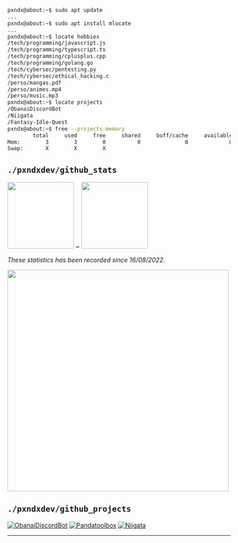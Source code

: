 ```bash
pxndx@about:~$ sudo apt update
...
pxndx@about:~$ sudo apt install mlocate
...
pxndx@about:~$ locate hobbies
/tech/programming/javascript.js
/tech/programming/typescript.ts
/tech/programming/cplusplus.cpp
/tech/programming/golang.go
/tech/cybersec/pentesting.py
/tech/cybersec/ethical_hacking.c
/perso/mangas.pdf
/perso/animes.mp4
/perso/music.mp3
pxndx@about:~$ locate projects
/ObanaiDiscordBot
/Niigata
/Fantasy-Idle-Quest
pxndx@about:~$ free --projects-memory
        total     used     free     shared     buff/cache     available
Mem:        3        3        0          0              0             0
Swap:       X        X        X
```

## `./pxndxdev/github_stats`


<img height="150px" src="https://github-readme-stats.vercel.app/api?username=PxndxDev&show_icons=true&include_all_commits=true&count_private=true&theme=midnight-purple"> ~ <img height="150px" src="https://github-readme-stats.vercel.app/api/top-langs/?username=PxndxDev&langs_count=10&layout=compact&theme=midnight-purple">

*These statistics has been recorded since 16/08/2022.*

<img width="500px" src="https://github-readme-stats.vercel.app/api/wakatime?username=pxndxdev&theme=midnight-purple">

## `./pxndxdev/github_projects`

[![ObanaiDiscordBot](https://github-readme-stats.vercel.app/api/pin/?username=PxndxDev&repo=ObanaiDiscordBot&show_owner=true&theme=midnight-purple)]()
[![Pandatoolbox](https://github-readme-stats.vercel.app/api/pin/?username=PxndxDev&repo=Pandatoolbox&show_owner=true&theme=midnight-purple)]()
[![Niigata](https://github-readme-stats.vercel.app/api/pin/?username=PxndxDev&repo=Niigata&show_owner=true&theme=midnight-purple)]()

---

<div style="text-align:center">
    <img src="https://komarev.com/ghpvc/?username=PxndxDev&style=flat-square&color=blue" alt=""/>
    <img src="https://img.shields.io/twitter/url?label=pxndxdev&style=social&url=https%3A%2F%2Ftwitter%2Fpxndxdev" alt="">
    <img src="https://wakatime.com/badge/user/1f18b09f-6cf2-4aa1-a256-b88b4b5616fe.svg" alt="">
</div>
